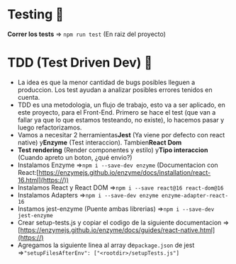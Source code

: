 # Testing 🚀️

**Correr los tests** => `npm run test` (En raiz del proyecto)


# TDD (Test Driven Dev) 👀️

* La idea es que la menor cantidad de bugs posibles lleguen a produccion. Los test ayudan a analizar posibles errores tenidos en cuenta.
* TDD es una metodologia, un flujo de trabajo, esto va a ser aplicado, en este proyecto, para el Front-End. Primero se hace el test (que van a fallar ya que lo que estamos testeando, no existe), lo hacemos pasar y luego refactorizamos.
* Vamos a necesitar 2 herramientas**Jest** (Ya viene por defecto con react native) y**Enzyme** (Test interaccion). Tambien**React Dom**
* **Test rendering** (Render componentes y estilo) y**Tipo interaccion** (Cuando apreto un boton, ¿qué envio?)
* Instalamos Enzyme =>`npm i --save-dev enzyme` (Documentacion con React:[https://enzymejs.github.io/enzyme/docs/installation/react-16.html](https://))
* Instalamos React y React DOM =>`npm i --save react@16 react-dom@16`
* Instalamos Adapters =>`npm i --save-dev enzyme enzyme-adapter-react-16`
* Instamos jest-enzyme (Puente ambas librerias) =>`npm i --save-dev jest-enzyme`
* Crear setup-tests.js y copiar el codigo de la siguiente documentacion =>[https://enzymejs.github.io/enzyme/docs/guides/react-native.html](https://)
* Agregamos la siguiente linea al array de`package.json` de jest =>`"setupFilesAfterEnv": ["<rootdir>/setupTests.js"]`

